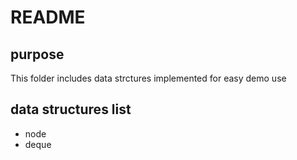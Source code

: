 README
================

## purpose
This folder includes data strctures implemented for easy demo use


## data structures list
- node
- deque

